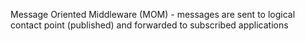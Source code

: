 
Message Oriented Middleware (MOM) - messages are sent to logical contact point (published) and forwarded to subscribed applications 
